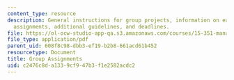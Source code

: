 ```yaml
---
content_type: resource
description: General instructions for group projects, information on each of three
  assignments, additional guidelines, and deadlines.
file: https://ol-ocw-studio-app-qa.s3.amazonaws.com/courses/15-351-managing-innovation-and-entrepreneurship-spring-2008/c2476c8da1339cf947b3f1e2582acdc2_group.pdf
file_type: application/pdf
parent_uid: 608f8c98-dbb3-ef19-b2b8-661acd61b452
resourcetype: Document
title: Group Assignments
uid: c2476c8d-a133-9cf9-47b3-f1e2582acdc2
---
```

